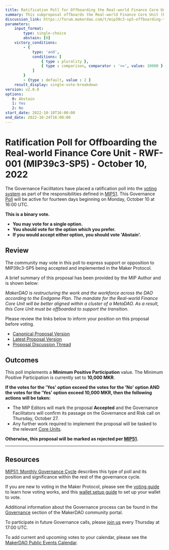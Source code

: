 ```yaml
---
title: Ratification Poll for Offboarding the Real-world Finance Core Unit - RWF-001 (MIP39c3-SP5) - October 10, 2022
summary: This subproposal offboards the Real-world Finance Core Unit (RWF-001).
discussion_link: https://forum.makerdao.com/t/mip39c3-sp5-offboarding-the-real-world-finance-core-unit-rwf-001/17753
parameters:
    input_format:
        type: single-choice
        abstain: [0]
    victory_conditions:
        - {
            type: 'and',
            conditions: [
                { type : plurality },
                { type : comparison, comparator : '>=', value: 10000 }
            ]
        }
        - {type : default, value : 2 }
    result_display: single-vote-breakdown
version: v2.0.0
options:
   0: Abstain
   1: Yes
   2: No
start_date: 2022-10-10T16:00:00
end_date: 2022-10-24T16:00:00
---
```

# Ratification Poll for Offboarding the Real-world Finance Core Unit - RWF-001 (MIP39c3-SP5) - October 10, 2022

The Governance Facilitators have placed a ratification poll into the [voting system](https://vote.makerdao.com/polling) as part of the responsibilities defined in [MIP51](https://mips.makerdao.com/mips/details/MIP51). This Governance [Poll](https://community-development.makerdao.com/en/learn/governance/on-chain-gov) will be active for fourteen days beginning on Monday, October 10 at 16:00 UTC.

**This is a binary vote.**
- **You may vote for a single option.**
- **You should vote for the option which you prefer.**
- **If you would accept either option, you should vote 'Abstain'.**

## Review

The community may vote in this poll to express support or opposition to MIP39c3-SP5 being accepted and implemented in the Maker Protocol.

A brief summary of this proposal has been provided by the MIP Author and is shown below:

*MakerDAO is restructuring the work and the workforce across the DAO according to the Endgame Plan. The mandate for the Real-world Finance Core Unit will be better aligned within a cluster of a MetaDAO. As a result, this Core Unit must be offboarded to support the transition.*

Please review the links below to inform your position on this proposal before voting.
* [Canonical Proposal Version](https://github.com/makerdao/mips/blob/506b5e49bc94a228624f6c4a8e83b7004d38e12d/MIP39/MIP39c3-Subproposals/MIP39c3-SP5.md)
* [Latest Proposal Version](https://mips.makerdao.com/mips/details/MIP39c3SP5)
* [Proposal Discussion Thread](https://forum.makerdao.com/t/mip39c3-sp5-offboarding-the-real-world-finance-core-unit-rwf-001/17753)

## Outcomes

This poll implements a **Minimum Positive Participation** value. The Minimum Positive Participation is currently set to **10,000 MKR**.

**If the votes for the 'Yes' option exceed the votes for the 'No' option AND the votes for the 'Yes' option exceed 10,000 MKR, then the following actions will be taken:**
* The MIP Editors will mark the proposal **Accepted** and the Governance Facilitators will confirm its passage on the Governance and Risk call on Thursday, October 27.
* Any further work required to implement the proposal will be tasked to the relevant [Core Units](https://mips.makerdao.com/mips/details/MIP38#mip38c2-core-unit-state).

**Otherwise, this proposal will be marked as rejected per [MIP51](https://mips.makerdao.com/mips/details/MIP51#mip51c2-ratification-poll).**

---

## Resources

[MIP51: Monthly Governance Cycle](https://mips.makerdao.com/mips/details/MIP51) describes this type of poll and its position and significance within the rest of the governance cycle.

If you are new to voting in the Maker Protocol, please see the [voting guide](https://community-development.makerdao.com/en/learn/governance/how-voting-works/) to learn how voting works, and this [wallet setup guide](https://community-development.makerdao.com/en/learn/governance/voting-setup/) to set up your wallet to vote.

Additional information about the Governance process can be found in the [Governance](https://community-development.makerdao.com/en/learn/governance) section of the MakerDAO community portal.

To participate in future Governance calls, please [join us](https://github.com/makerdao/community/tree/master/governance/governance-and-risk-meetings) every Thursday at 17:00 UTC.

To add current and upcoming votes to your calendar, please see the [MakerDAO Public Events Calendar](https://calendar.google.com/calendar/embed?src=makerdao.com_3efhm2ghipksegl009ktniomdk%40group.calendar.google.com&ctz=UTC&mode=week&showCalendars=0&showPrint=0).
